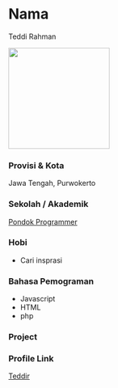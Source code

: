 # Nama
Teddi Rahman

<img src="https://github.com/Teddir.png" width="200" height="200" align="center"/>

### Provisi & Kota

Jawa Tengah, Purwokerto

### Sekolah / Akademik
[Pondok Programmer](https://pondokprogrammer.com)

### Hobi

- Cari insprasi


### Bahasa Pemograman 

- Javascript
- HTML
- php

### Project


### Profile Link

[Teddir](https://github.com/Teddir)
